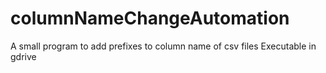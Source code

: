 # columnNameChangeAutomation
A small program to add prefixes to column name of csv files
Executable in gdrive

